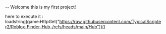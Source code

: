 --  Welcome this is my first project!

here to execute it : loadstring(game:HttpGet("https://raw.githubusercontent.com/TypicalScripter2/Roblox-Finder-Hub-/refs/heads/main/Hub"))()
